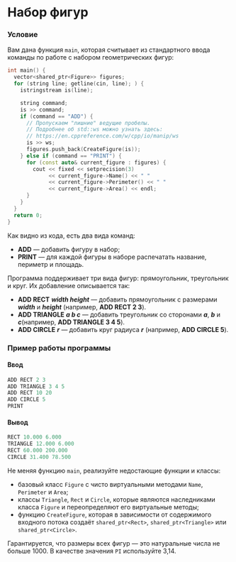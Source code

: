 # Набор фигур

### Условие

Вам дана функция `main`, которая считывает из стандартного ввода команды по работе с набором геометрических фигур:  

```c++
int main() {
  vector<shared_ptr<Figure>> figures;
  for (string line; getline(cin, line); ) {
    istringstream is(line);

    string command;
    is >> command;
    if (command == "ADD") {
      // Пропускаем "лишние" ведущие пробелы.
      // Подробнее об std::ws можно узнать здесь:
      // https://en.cppreference.com/w/cpp/io/manip/ws
      is >> ws;
      figures.push_back(CreateFigure(is));
    } else if (command == "PRINT") {
      for (const auto& current_figure : figures) {
        cout << fixed << setprecision(3)
             << current_figure->Name() << " "
             << current_figure->Perimeter() << " "
             << current_figure->Area() << endl;
      }
    }
  }
  return 0;
}
```
Как видно из кода, есть два вида команд: 

* **ADD** — добавить фигуру в набор;
* **PRINT** — для каждой фигуры в наборе распечатать название, периметр и площадь.

Программа поддерживает три вида фигур: прямоугольник, треугольник и круг. Их добавление описывается так:

* **ADD RECT** ***width height*** —  добавить прямоугольник с размерами ***width*** и ***height*** (например, **ADD RECT 2 3**).
* **ADD TRIANGLE** ***a b c*** —  добавить треугольник со сторонами ***a***, ***b*** и ***c***(например, **ADD TRIANGLE 3 4 5**).
* **ADD CIRCLE** ***r*** —  добавить круг радиуса ***r*** (например, **ADD CIRCLE 5**).

### Пример работы программы

#### Ввод

```objectivec
ADD RECT 2 3
ADD TRIANGLE 3 4 5
ADD RECT 10 20
ADD CIRCLE 5
PRINT
```
#### Вывод

```objectivec
RECT 10.000 6.000
TRIANGLE 12.000 6.000
RECT 60.000 200.000
CIRCLE 31.400 78.500
```
Не меняя функцию `main`, реализуйте недостающие функции и классы:

* базовый класс `Figure` с чисто виртуальными методами `Name`, `Perimeter` и `Area`;
* классы `Triangle`, `Rect` и `Circle`, которые являются наследниками класса `Figure` и переопределяют его виртуальные методы;
* функцию `CreateFigure`, которая в зависимости от содержимого входного потока создаёт `shared_ptr<Rect>`, `shared_ptr<Triangle>` или `shared_ptr<Circle>`.

Гарантируется, что размеры всех фигур — это натуральные числа не больше 1000. В качестве значения `PI` используйте 3,14.